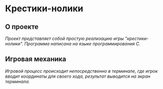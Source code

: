 # Крестики-нолики
## O проекте
*Проект представляет собой простую реализацию игры "крестики-нолики". Программа написана на языке программирования C.*
## Игровая механика
*Игровой процесс происходит непосредственно в терминале, где игрок вводит координаты для своего хода, результат выводится на экран терминала.*
